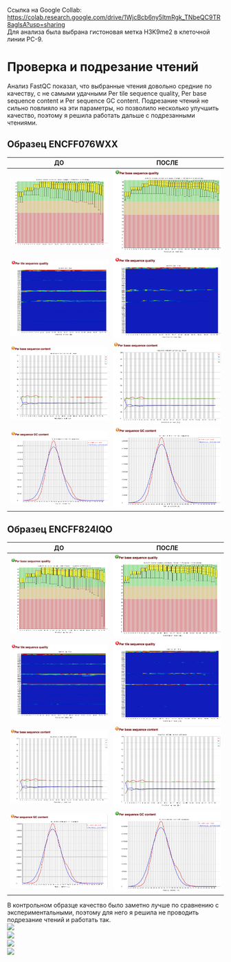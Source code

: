 Ссылка на Google Collab: https://colab.research.google.com/drive/1WjcBcb6ny5ItmRgk_TNbeQC9TR8aglsA?usp=sharing  
Для анализа была выбрана гистоновая метка H3K9me2 в клеточной линии PC-9.  
# Проверка и подрезание чтений  
Анализ FastQC показал, что выбранные чтения довольно средние по качеству, с не самыми удачными Per tile sequence quality, Per base sequence content и Per sequence GC content. Подрезание чтений не сильно повлияло на эти параметры, но позволило несколько улучшить качество, поэтому я решила работать дальше с подрезанными чтениями.  
## Образец ENCFF076WXX  
ДО | ПОСЛЕ  
--- | ----  
![](data/WXX1.png) | ![](data/WXXT1.png)   
![](data/WXX2.png) | ![](data/WXXT2.png)   
![](data/WXX3.png) | ![](data/WXXT3.png)   
![](data/WXX4.png) | ![](data/WXXT4.png)   
## Образец ENCFF824IQO  
ДО | ПОСЛЕ  
--- | ----  
![](data/IQO1.png) | ![](data/IQOT1.png)   
![](data/IQO2.png) | ![](data/IQOT2.png)   
![](data/IQO3.png) | ![](data/IQOT3.png)   
![](data/IQO4.png) | ![](data/IQOT4.png) 
В контрольном образце качество было заметно лучше по сравнению с экспериментальными, поэтому для него я решила не проводить подрезание чтений и работать так.  
![](data/control1)  
![](data/control2)  
![](data/control3)  
![](data/control4)  

